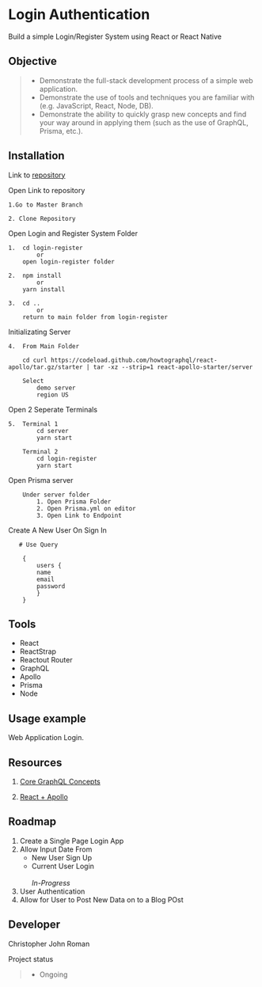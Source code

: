 # Login Authentication

Build a simple Login/Register System using React or React Native

## Objective
> - Demonstrate the full-stack development process of a simple web application.
> - Demonstrate the use of tools and techniques you are familiar with (e.g. JavaScript,  React, Node, DB).
> - Demonstrate the ability to quickly grasp new concepts and find your way around in  applying them (such as the use of GraphQL, Prisma, etc.). 

## Installation
Link to [repository](https://github.com/Cjir/LoginAndRegisterFormReact)

Open Link to repository
```
1.Go to Master Branch
```
```
2. Clone Repository
```

Open Login and Register System Folder
```
1.  cd login-register
        or
    open login-register folder
```
```
2.  npm install
        or
    yarn install
```
```
3.  cd ..
        or
    return to main folder from login-register
```
Initializating Server
```
4.  From Main Folder
      
    cd curl https://codeload.github.com/howtographql/react-apollo/tar.gz/starter | tar -xz --strip=1 react-apollo-starter/server

    Select
        demo server
        region US
```
Open 2 Seperate Terminals
```
5.  Terminal 1  
        cd server
        yarn start

    Terminal 2
        cd login-register
        yarn start
```   
Open Prisma server
```
    Under server folder
        1. Open Prisma Folder
        2. Open Prisma.yml on editor
        3. Open Link to Endpoint
```
Create A New User On Sign In
```
   # Use Query

    {
	    users {
	    name
        email
        password
        }
    }

```
## Tools
- React
- ReactStrap
- Reactout Router
- GraphQL
- Apollo
- Prisma
- Node

## Usage example

Web Application Login.

## Resources
1. [Core GraphQL Concepts](https://www.howtographql.com/basics/2-core-concepts/)

2. [React + Apollo](https://www.howtographql.com/react-apollo/0-introduction/)

## Roadmap
1. Create a Single Page Login App
2. Allow Input Date From
    - New User Sign Up 
    - Current User Login\
    \
_In-Progress_
3. User Authentication
4. Allow for User to Post New Data on to a Blog POst

## Developer
Christopher John Roman

Project status
> - Ongoing
